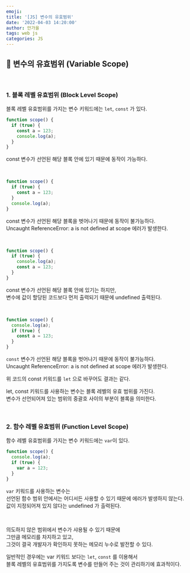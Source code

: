 ```yaml
---
emoji:
title: '[JS] 변수의 유효범위'
date: '2022-04-03 14:20:00'
author: 안가을
tags: web js
categories: JS
---
```


## 💙 변수의 유효범위 (Variable Scope)

<br />

### 1. 블록 레벨 유효범위 (Block Level Scope)

블록 레벨 유효범위를 가지는 변수 키워드에는 `let`, `const` 가 있다.

```js
function scope() {
  if (true) {
    const a = 123;
    console.log(a);
  }
}
```

const 변수가 선언된 해당 블록 안에 있기 때문에 동작이 가능하다.

<br />

```js
function scope() {
  if (true) {
    const a = 123;
  }
  console.log(a);
}
```

const 변수가 선언된 해당 블록을 벗어나기 때문에 동작이 불가능하다.<br />
Uncaught ReferenceError: a is not defined at scope 에러가 발생한다.

<br />

```js
function scope() {
  if (true) {
    console.log(a);
    const a = 123;
  }
}
```

const 변수가 선언된 해당 블록 안에 있기는 하지만,<br />
변수에 값이 할당된 코드보다 먼저 출력되기 때문에 undefined 출력된다.

<br />

```js
function scope() {
  console.log(a);
  if (true) {
    const a = 123;
  }
}
```

`const` 변수가 선언된 해당 블록을 벗어나기 때문에 동작이 불가능하다.<br />
Uncaught ReferenceError: a is not defined at scope 에러가 발생한다.

위 코드의 const 키워드를 `let` 으로 바꾸어도 결과는 같다.

let, const 키워드를 사용하는 변수는 블록 레벨의 유효 범위를 가진다.<br />
변수가 선언되어져 있는 범위의 중괄호 사이의 부분이 블록을 의미한다.

<br />

### 2. 함수 레벨 유효범위 (Function Level Scope)

함수 레벨 유효범위를 가지는 변수 키워드에는 `var`이 있다.

```js
function scope() {
  console.log(a);
  if (true) {
    var a = 123;
  }
}
```

`var` 키워드를 사용하는 변수는<br />
선언된 함수 범위 안에서는 어디서든 사용할 수 있기 때문에 에러가 발생하지 않는다.<br />
값이 지정되어져 있지 않다는 undefined 가 출력된다.

<br />

의도하지 않은 범위에서 변수가 샤용될 수 있기 때문에<br />
그만큼 메모리를 차지하고 있고,<br />
그것이 결국 개발자가 확인하지 못하는 메모리 누수로 발전할 수 있다.

일반적인 경우에는 var 키워드 보다는 `let`, `const` 를 이용해서 <br />
블록 레벨의 유효범위를 가지도록 변수를 만들어 주는 것이 관리하기에 효과적이다.

```toc

```
